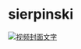 # sierpinski
[![视频封面文字](https://img.youtube.com/vi/FnRhnZbDprE/0.jpg)](https://www.youtube.com/watch?v=FnRhnZbDprE)
